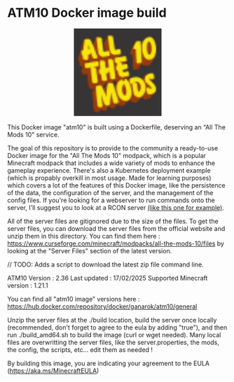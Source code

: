 # ATM10 Docker image build

<p align="center">
  <img src="./server-icon.png" width="200" alt="ATM10 Logo" />
</p>

This Docker image "atm10" is built using a Dockerfile, deserving an “All The Mods 10" service.

The goal of this repository is to provide to the community a ready-to-use Docker image for the "All The Mods 10" modpack, which is a popular Minecraft modpack that includes a wide variety of mods to enhance the gameplay experience.
There's also a Kubernetes deployment example (which is propably overkill in most usage. Made for learning purposes) which covers a lot of the features of this Docker image, like the persistence of the data, the configuration of the server, and the management of the config files. If you're looking for a webserver to run commands onto the server, I'll suggest you to look at a RCON server [(like this one for example)](https://github.com/itzg/docker-minecraft-server).

All of the server files are gitignored due to the size of the files. To get the server files, you can download the server files from the official website and unzip them in this directory.
You can find them here : https://www.curseforge.com/minecraft/modpacks/all-the-mods-10/files by looking at the "Server Files" section of the latest version.

// TODO: Adds a script to download the latest zip file command line.


ATM10 Version : 2.36
Last updated : 17/02/2025
Supported Minecraft version : 1.21.1

You can find all "atm10 image" versions here : https://hub.docker.com/repository/docker/ganarok/atm10/general

Unzip the server files at the ./build location, build the server once locally (recommended, don't forget to agree to the eula by adding "true"), and then run ./build_amd64.sh to build the image (curl or wget needed).
Many local files are overwritting the server files, like the server.properties, the mods, the config, the scripts, etc... edit them as needed !

By building this image, you are indicating your agreement to the EULA (https://aka.ms/MinecraftEULA)
